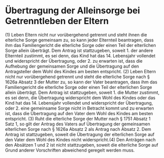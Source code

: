 # Übertragung der Alleinsorge bei Getrenntleben der Eltern

(1) Leben Eltern nicht nur vorübergehend getrennt und steht ihnen die elterliche Sorge gemeinsam zu, so kann jeder Elternteil beantragen, dass ihm das Familiengericht die elterliche Sorge oder einen Teil der elterlichen Sorge allein überträgt. Dem Antrag ist stattzugeben, soweit  1.
 der andere Elternteil zustimmt, es sei denn, das Kind hat das 14. Lebensjahr vollendet und widerspricht der Übertragung, oder
 2.
 zu erwarten ist, dass die Aufhebung der gemeinsamen Sorge und die Übertragung auf den Antragsteller dem Wohl des Kindes am besten entspricht.
(2) Leben Eltern nicht nur vorübergehend getrennt und steht die elterliche Sorge nach § 1626a Absatz 3 der Mutter zu, so kann der Vater beantragen, dass ihm das Familiengericht die elterliche Sorge oder einen Teil der elterlichen Sorge allein überträgt. Dem Antrag ist stattzugeben, soweit  1.
 die Mutter zustimmt, es sei denn, die Übertragung widerspricht dem Wohl des Kindes oder das Kind hat das 14. Lebensjahr vollendet und widerspricht der Übertragung, oder
 2.
 eine gemeinsame Sorge nicht in Betracht kommt und zu erwarten ist, dass die Übertragung auf den Vater dem Wohl des Kindes am besten entspricht.
(3) Ruht die elterliche Sorge der Mutter nach § 1751 Absatz 1 Satz 1, so gilt der Antrag des Vaters auf Übertragung der gemeinsamen elterlichen Sorge nach § 1626a Absatz 2 als Antrag nach Absatz 2. Dem Antrag ist stattzugeben, soweit die Übertragung der elterlichen Sorge auf den Vater dem Wohl des Kindes nicht widerspricht.(4) Den Anträgen nach den Absätzen 1 und 2 ist nicht stattzugeben, soweit die elterliche Sorge auf Grund anderer Vorschriften abweichend geregelt werden muss. 

